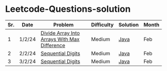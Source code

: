 # Leetcode-Questions-solution
|Sr.| Date | Problem | Difficulty | Solution | Month |   
|---|---|---------|------------|----------|-------|
1 | 1/2/24 | [Divide Array Into Arrays With Max Difference](https://leetcode.com/problems/divide-array-into-arrays-with-max-difference/) |  Medium | [Java](./Divide_Array_Into_Arrays_With_Max_Difference.java)  | Feb |
2 | 2/2/24 | [Sequential Digits](https://leetcode.com/problems/Sequential-Digits/) |  Medium | [Java](./Sequential_Digits.java)  | Feb |
3 | 3/2/24 | [Sequential Digits](https://leetcode.com/problems/partition-array-for-maximum-sum/submissions/) |  Medium | [Java](./Partition_Array_for_Maximum_Sum.java)  | Feb |

